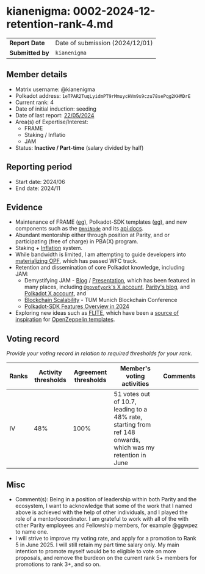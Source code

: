 # kianenigma: 0002-2024-12-retention-rank-4.md

|                 |                                                                                             |
| --------------- | ------------------------------------------------------------------------------------------- |
| **Report Date** | Date of submission (2024/12/01)                                                             |
| **Submitted by**| `kianenigma`

## Member details

- Matrix username: @kianenigma
- Polkadot address: `1eTPAR2TuqLyidmPT9rMmuycHVm9s9czu78sePqg2KHMDrE`
- Current rank: 4
- Date of initial induction: seeding
- Date of last report: [22/05/2024](https://github.com/polkadot-fellows/Evaluations/pull/28)
- Area(s) of Expertise/Interest: 
    - FRAME
    - Staking / Inflatio
    - JAM
- Status: **Inactive / Part-time** (salary divided by half)

## Reporting period

- Start date: 2024/06
- End date: 2024/11


## Evidence

* Maintenance of FRAME ([eg](https://github.com/paritytech/polkadot-sdk/pull/5995)), Polkadot-SDK templates ([eg](https://github.com/paritytech/polkadot-sdk/issues/5242)), and new components such as the [`OmniNode`](https://github.com/orgs/paritytech/projects/157/views/1) and its [api docs](https://github.com/paritytech/polkadot-sdk/pull/6094).
* Abundant mentorship either through position at Parity, and or participating (free of charge) in PBA(X) program.
* Staking + [Inflation](https://github.com/polkadot-fellows/runtimes/pull/443) system.
* While bandwidth is limited, I am attempting to guide developers into [materializing OPF](https://github.com/polkadot-fellows/runtimes/issues/375), which has passed WFC track.
* Retention and dissemination of core Polkadot knowledge, including JAM:
    * Demystifying JAM - [Blog](https://blog.kianenigma.com/posts/tech/demystifying-jam/) / [Presentation](https://blog.kianenigma.com/posts/tech/demystifying-jam/presentation/), which has been featured in many places, including [`@govofyork`'s X account](https://x.com/gavofyork/status/1860633087136178639), [Parity's blog](https://www.parity.io/blog/JAM-demystified-explainer), and [Polkadot X account](https://x.com/Polkadot/status/1861008901606391826), and 
    * [Blockchain Scalability](https://blog.kianenigma.com/blockchain-reimagined/presentation-tum/) - TUM Munich Blockchain Conference
    * [Polkadot-SDK Features Overview in 2024](https://blog.kianenigma.com/talks/frame-2024/)
* Exploring new ideas such as [FLITE](https://github.com/kianenigma/flite), which have been a [source of inspiration](https://github.com/OpenZeppelin/polkadot-runtime-templates/issues/257#issuecomment-2278749395) for [OpenZeppelin templates](https://github.com/OpenZeppelin/polkadot-runtime-templates/pull/300). 
  

## Voting record
*Provide your voting record in relation to required thresholds for your rank.* 

|  Ranks | Activity thresholds | Agreement thresholds | Member's voting activities | Comments |
|---|---|---|---|---|
|IV|48%   |100%  | 51 votes out of 10.7, leading to a 48% rate, starting from ref 148 onwards, which was my retention in June  | |


## Misc

- Comment(s): 
Being in a position of leadership within both Parity and the ecosystem, I want to acknowledge that some of the work that I named above is achieved with the help of other individuals, and I played the role of a mentor/coordinator. I am grateful to work with all of the with other Parity employees and Fellowship members, for example @ggwpez to name one.
- I will strive to improve my voting rate, and apply for a promotion to Rank 5 in June 2025. I will still retain my part time salary only. My main intention to promote myself would be to eligible to vote on more proposals, and remove the burdeon on the current rank 5+ members for promotions to rank 3+, and so on. 


